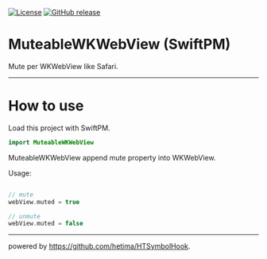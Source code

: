 
[![License](https://img.shields.io/github/license/masakih/WKWebKitMuteExt.svg)](https://github.com/masakih/WKWebKitMuteExt/blob/master/LICENSE)
[![GitHub release](https://img.shields.io/github/release/masakih/WKWebKitMuteExt.svg)](https://github.com/masakih/WKWebKitMuteExt/releases/latest)

# MuteableWKWebView (SwiftPM)

Mute per WKWebView like Safari.

----
# How to use

Load this project with SwiftPM.

```Swift
import MuteableWKWebView
```

MuteableWKWebView append mute property into WKWebView.

Usage:
```Swift

// mute
webView.muted = true

// unmute
webView.muted = false
```
----

powered by https://github.com/hetima/HTSymbolHook.

